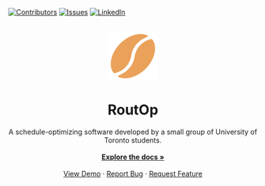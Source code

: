 <a name="readme-top"></a>

[![Contributors][contributors-shield]][contributors-url]
[![Issues][issues-shield]][issues-url]
[![LinkedIn][linkedin-shield]][linkedin-url]


<br />
<div align="center">
  <a href="https://github.com/laviealon/RoutOp">
    <img src="src/main/front-end/logo.png" alt="Logo" width="100" height="100">
  </a>

  <h1 align="center">RoutOp</h1>

  <p align="center">
    A schedule-optimizing software developed by a small group of University of Toronto students.
    <br />
    <br />
    <a href="https://github.com/laviealon/RoutOp"><strong>Explore the docs »</strong></a>
    <br />
    <br />
    <a href="https://github.com/laviealon/RoutOp">View Demo</a> <!-- eventually replace with remote link -->
    ·
    <a href="https://github.com/laviealon/RoutOp/issues">Report Bug</a>
    ·
    <a href="https://github.com/laviealon/RoutOp/issues">Request Feature</a>
  </p>
</div>


[contributors-shield]: https://img.shields.io/badge/contributors-5-red
[contributors-url]: https://github.com/laviealon/RoutOp/graphs/contributors
[issues-shield]: https://img.shields.io/badge/open_issues-2-gree
[issues-url]: https://github.com/laviealon/RoutOp/issues
[linkedin-shield]: https://img.shields.io/badge/-Alon_Lavie-black.svg?logo=linkedin&colorB=555
[linkedin-url]: https://linkedin.com/in/alon-lavie
